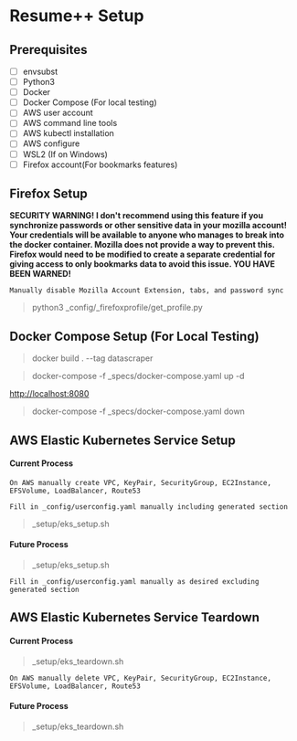 # Resume++ Setup

## Prerequisites
- [ ] envsubst
- [ ] Python3
- [ ] Docker
- [ ] Docker Compose (For local testing)
- [ ] AWS user account
- [ ] AWS command line tools
- [ ] AWS kubectl installation
- [ ] AWS configure
- [ ] WSL2 (If on Windows)
- [ ] Firefox account(For bookmarks features)

## Firefox Setup

**SECURITY WARNING! I don't recommend using this feature if you synchronize passwords or other sensitive data in your mozilla account! Your credentials will be available to anyone who manages to break into the docker container. Mozilla does not provide a way to prevent this. Firefox would need to be modified to create a separate credential for giving access to only bookmarks data to avoid this issue. YOU HAVE BEEN WARNED!**

    Manually disable Mozilla Account Extension, tabs, and password sync

> python3 _config/_firefoxprofile/get_profile.py

## Docker Compose Setup (For Local Testing)
> docker build . --tag datascraper

> docker-compose -f _specs/docker-compose.yaml up -d 

[    http://localhost:8080](http://localhost:8080)
    
> docker-compose -f _specs/docker-compose.yaml down

## AWS Elastic Kubernetes Service Setup

####	Current Process
    On AWS manually create VPC, KeyPair, SecurityGroup, EC2Instance, EFSVolume, LoadBalancer, Route53
            
    Fill in _config/userconfig.yaml manually including generated section
    
> _setup/eks_setup.sh

####	Future Process
> _setup/eks_setup.sh

    Fill in _config/userconfig.yaml manually as desired excluding generated section

## AWS Elastic Kubernetes Service Teardown

####	Current Process
> _setup/eks_teardown.sh

    On AWS manually delete VPC, KeyPair, SecurityGroup, EC2Instance, EFSVolume, LoadBalancer, Route53

####	Future Process
> _setup/eks_teardown.sh




